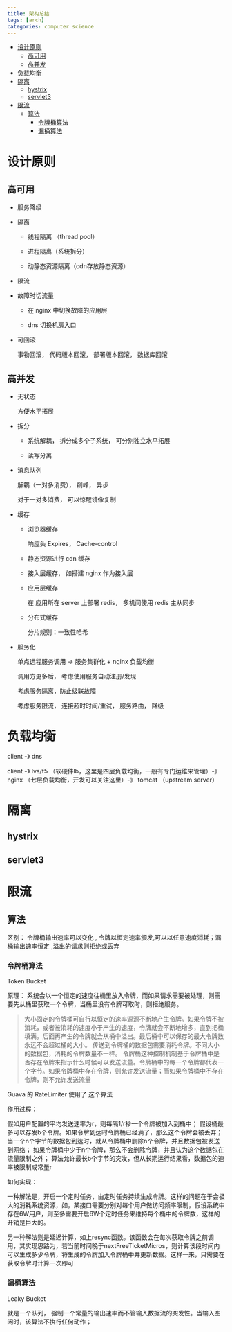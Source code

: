 ```yaml
---
title: 架构总结
tags: [arch]
categories: computer science
---
```


<!--more-->

<!-- TOC -->

- [设计原则](#设计原则)
    - [高可用](#高可用)
    - [高并发](#高并发)
- [负载均衡](#负载均衡)
- [隔离](#隔离)
    - [hystrix](#hystrix)
    - [servlet3](#servlet3)
- [限流](#限流)
    - [算法](#算法)
        - [令牌桶算法](#令牌桶算法)
        - [漏桶算法](#漏桶算法)

<!-- /TOC -->

# 设计原则

## 高可用

- 服务降级

- 隔离

    - 线程隔离 （thread  pool）

    - 进程隔离（系统拆分）

    - 动静态资源隔离（cdn存放静态资源）

- 限流

- 故障时切流量

    - 在 nginx 中切换故障的应用层

    - dns 切换机房入口

- 可回滚

    事物回滚， 代码版本回滚， 部署版本回滚， 数据库回滚


## 高并发

- 无状态

    方便水平拓展

- 拆分

    - 系统解耦， 拆分成多个子系统， 可分别独立水平拓展

    - 读写分离

- 消息队列

    解耦（一对多消费）， 削峰， 异步

    对于一对多消费， 可以惊醒镜像复制

- 缓存

    - 浏览器缓存

        响应头 Expires， Cache-control

    - 静态资源进行 cdn 缓存

    - 接入层缓存， 如搭建 nginx 作为接入层

    - 应用层缓存

        在 应用所在 server 上部署 redis， 多机间使用 redis 主从同步

    - 分布式缓存

        分片规则：一致性哈希


- 服务化

    单点远程服务调用 -> 服务集群化 + nginx 负载均衡 

    调用方更多后， 考虑使用服务自动注册/发现

    考虑服务隔离，防止级联故障

    考虑服务限流， 连接超时时间/重试， 服务路由， 降级


# 负载均衡

client -》 dns

client -》 lvs/f5 （软硬件lb，这里是四层负载均衡，一般有专门运维来管理）-》 nginx （七层负载均衡，开发可以关注这里）-》 tomcat （upstream server）

# 隔离

## hystrix 

## servlet3 





# 限流

## 算法

区别： 令牌桶输出速率可以变化 , 令牌以恒定速率颁发,可以以任意速度消耗；漏桶输出速率恒定 ,溢出的请求则拒绝或丢弃

### 令牌桶算法

Token Bucket

原理： 系统会以一个恒定的速度往桶里放入令牌，而如果请求需要被处理，则需要先从桶里获取一个令牌，当桶里没有令牌可取时，则拒绝服务。

> 大小固定的令牌桶可自行以恒定的速率源源不断地产生令牌。如果令牌不被消耗，或者被消耗的速度小于产生的速度，令牌就会不断地增多，直到把桶填满。后面再产生的令牌就会从桶中溢出。最后桶中可以保存的最大令牌数永远不会超过桶的大小。
> 传送到令牌桶的数据包需要消耗令牌。不同大小的数据包，消耗的令牌数量不一样。
> 令牌桶这种控制机制基于令牌桶中是否存在令牌来指示什么时候可以发送流量。令牌桶中的每一个令牌都代表一个字节。如果令牌桶中存在令牌，则允许发送流量；而如果令牌桶中不存在令牌，则不允许发送流量

Guava 的 RateLimiter 使用了 这个算法

作用过程：

假如用户配置的平均发送速率为r，则每隔1/r秒一个令牌被加入到桶中；
假设桶最多可以存发b个令牌。如果令牌到达时令牌桶已经满了，那么这个令牌会被丢弃；
当一个n个字节的数据包到达时，就从令牌桶中删除n个令牌，并且数据包被发送到网络；
如果令牌桶中少于n个令牌，那么不会删除令牌，并且认为这个数据包在流量限制之外；
算法允许最长b个字节的突发，但从长期运行结果看，数据包的速率被限制成常量r

如何实现：

一种解法是，开启一个定时任务，由定时任务持续生成令牌。这样的问题在于会极大的消耗系统资源，如，某接口需要分别对每个用户做访问频率限制，假设系统中存在6W用户，则至多需要开启6W个定时任务来维持每个桶中的令牌数，这样的开销是巨大的。

另一种解法则是延迟计算，如上resync函数。该函数会在每次获取令牌之前调用，其实现思路为，若当前时间晚于nextFreeTicketMicros，则计算该段时间内可以生成多少令牌，将生成的令牌加入令牌桶中并更新数据。这样一来，只需要在获取令牌时计算一次即可

### 漏桶算法

Leaky Bucket

就是一个队列， 强制一个常量的输出速率而不管输入数据流的突发性。当输入空闲时，该算法不执行任何动作；


